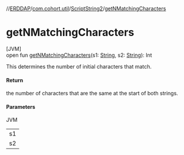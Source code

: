 //[ERDDAP](../../../index.md)/[com.cohort.util](../index.md)/[ScriptString2](index.md)/[getNMatchingCharacters](get-n-matching-characters.md)

# getNMatchingCharacters

[JVM]\
open fun [getNMatchingCharacters](get-n-matching-characters.md)(s1: [String](https://docs.oracle.com/en/java/javase/17/docs/api/java.base/java/lang/String.html), s2: [String](https://docs.oracle.com/en/java/javase/17/docs/api/java.base/java/lang/String.html)): Int

This determines the number of initial characters that match.

#### Return

the number of characters that are the same at the start of both strings.

#### Parameters

JVM

| |
|---|
| s1 |
| s2 |